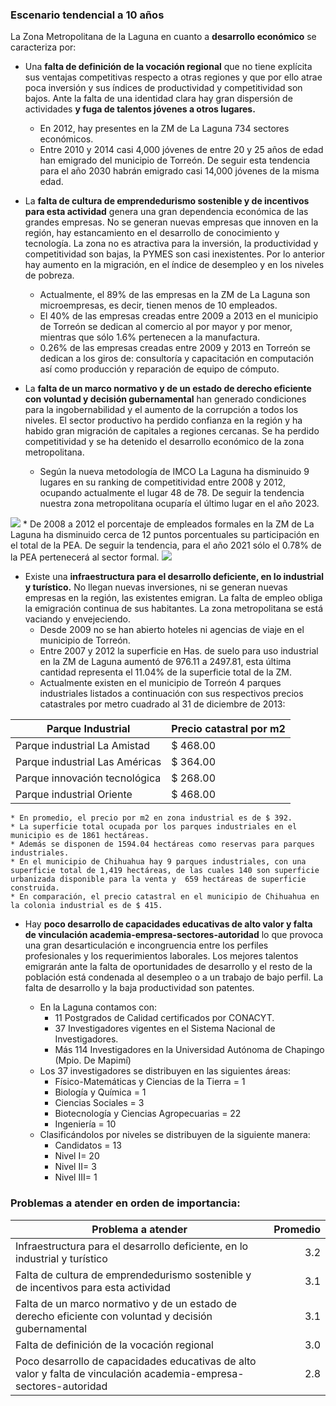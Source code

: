 
### Escenario tendencial a 10 años

La Zona Metropolitana de la Laguna en cuanto a **desarrollo económico** se caracteriza por:

* Una **falta de definición de la vocación regional** que no tiene explícita sus ventajas competitivas respecto a otras regiones y que por ello atrae poca inversión y sus índices de productividad y competitividad son bajos. Ante la falta de una identidad clara hay gran dispersión de actividades **y fuga de talentos jóvenes a otros lugares.**

    * En 2012, hay presentes en la ZM de La Laguna 734 sectores económicos.
    * Entre 2010 y 2014 casi 4,000 jóvenes de entre 20 y 25 años de edad han emigrado del municipio de Torreón. De seguir esta tendencia para el año 2030 habrán emigrado casi 14,000 jóvenes de la misma edad.   
    
* La **falta de cultura de emprendedurismo sostenible y de incentivos para esta actividad** genera una gran dependencia económica de las grandes empresas. No se generan nuevas empresas que innoven en la región, hay estancamiento en el desarrollo de conocimiento y tecnología. La zona no es atractiva para la inversión, la productividad y competitividad son bajas, la PYMES son casi inexistentes. Por lo anterior hay aumento en la migración, en el índice de desempleo y en los niveles de pobreza.

    * Actualmente, el 89% de las empresas en la ZM de La Laguna son microempresas, es decir, tienen menos de 10 empleados.  
    * El 40% de las empresas creadas entre 2009 a 2013 en el municipio de Torreón se dedican al comercio al por mayor y por menor, mientras que sólo 1.6% pertenecen a la manufactura. 
    * 0.26% de las empresas creadas entre 2009 y 2013 en Torreón se dedican a los giros de: consultoría y capacitación en computación así como producción y reparación de equipo de cómputo. 
    
* La **falta de un marco normativo y  de un estado de derecho eficiente con voluntad y decisión gubernamental** han generado condiciones para la ingobernabilidad y el aumento de la corrupción a todos los niveles. El sector productivo ha perdido confianza en la región y ha habido gran migración de capitales a regiones cercanas. Se ha perdido competitividad y se ha detenido el desarrollo económico de la zona metropolitana. 

    * Según la nueva metodología de IMCO La Laguna ha disminuido 9 lugares en su ranking de competitividad entre 2008 y 2012, ocupando actualmente el lugar 48 de 78. De seguir la tendencia nuestra zona metropolitana ocuparía el último lugar en el año 2023. 
<img class="contenido-imagen" src="ct-desarrollo-economico/ranking-competitividad.png">    
    * De 2008 a 2012 el porcentaje de empleados formales en la ZM de La Laguna ha disminuido cerca de 12 puntos porcentuales su participación en el total de la PEA. De seguir la tendencia, para el año 2021 sólo el 0.78% de la PEA pertenecerá al sector formal.
<img class="contenido-imagen" src="ct-desarrollo-economico/Empleados-formales.png"> 

* Existe una **infraestructura para el desarrollo deficiente, en lo industrial y turístico.** No llegan nuevas inversiones, ni se generan nuevas empresas en la región, las existentes emigran. La falta de empleo obliga la emigración continua de sus habitantes. La zona metropolitana se está vaciando y envejeciendo.
    * Desde 2009 no se han abierto hoteles ni agencias de viaje en el municipio de Torreón. 
    * Entre 2007 y 2012 la superficie en Has. de suelo para uso industrial en la ZM de Laguna aumentó de 976.11 a 2497.81, esta última cantidad representa el 11.04% de la superficie total de la ZM.
    * Actualmente existen en el municipio de Torreón 4 parques industriales listados a continuación con sus respectivos precios catastrales por metro cuadrado al 31 de diciembre de 2013:
    
**Parque Industrial**          |**Precio catastral por m2**
-------------------------------|--------------------------
Parque industrial La Amistad   |  $ 468.00
Parque industrial Las Américas |  $ 364.00
Parque innovación tecnológica  |  $ 268.00
Parque industrial Oriente      |  $ 468.00

    * En promedio, el precio por m2 en zona industrial es de $ 392. 
    * La superficie total ocupada por los parques industriales en el municipio es de 1861 hectáreas.
    * Además se disponen de 1594.04 hectáreas como reservas para parques industriales. 
    * En el municipio de Chihuahua hay 9 parques industriales, con una superficie total de 1,419 hectáreas, de las cuales 140 son superficie urbanizada disponible para la venta y  659 hectáreas de superficie construida. 
    * En comparación, el precio catastral en el municipio de Chihuahua en la colonia industrial es de $ 415.

* Hay **poco desarrollo de capacidades educativas de alto valor y falta de vinculación academia-empresa-sectores-autoridad** lo que provoca una gran desarticulación e incongruencia entre los perfiles profesionales y los requerimientos laborales. Los mejores talentos emigrarán ante la falta de oportunidades de desarrollo y el resto de la población está condenada al desempleo o a un trabajo de bajo perfil. La falta de desarrollo y la baja productividad son patentes.

    * En la Laguna contamos con:
        * 11 Postgrados de Calidad certificados por CONACYT. 
        * 37 Investigadores vigentes en el Sistema Nacional de Investigadores.
        * Más 114 Investigadores en la Universidad Autónoma de Chapingo (Mpio. De Mapimí)
    * Los 37 investigadores se distribuyen en las siguientes áreas:
        * Físico-Matemáticas y Ciencias de la Tierra = 1
        * Biología y Química = 1
        * Ciencias Sociales = 3
        * Biotecnología y Ciencias Agropecuarias = 22
        * Ingeniería = 10
    * Clasificándolos por niveles se distribuyen de la siguiente manera:
        * Candidatos = 13
        * Nivel I= 20
        * Nivel II= 3
        * Nivel III= 1
                    
### Problemas a atender en orden de importancia:

Problema a atender                                                                                                 | Promedio
-------------------------------------------------------------------------------------------------------------------|---------:
Infraestructura para el desarrollo deficiente, en lo industrial y turístico                                        |      3.2
Falta de cultura de emprendedurismo sostenible y de incentivos para esta actividad                                 |      3.1
Falta de un marco normativo y  de un estado de derecho eficiente con voluntad y decisión gubernamental             |      3.1
Falta de definición de la vocación regional                                                                        |      3.0
Poco desarrollo de capacidades educativas de alto valor y falta de vinculación academia-empresa-sectores-autoridad |      2.8
